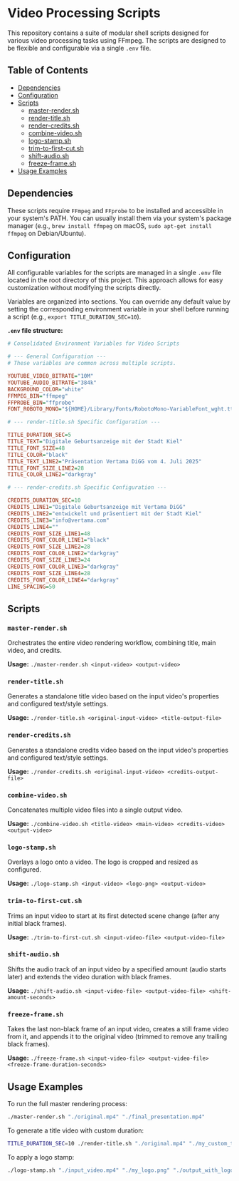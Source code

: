 # Video Processing Scripts

This repository contains a suite of modular shell scripts designed for various video processing tasks using FFmpeg. The scripts are designed to be flexible and configurable via a single `.env` file.

## Table of Contents
- [Dependencies](#dependencies)
- [Configuration](#configuration)
- [Scripts](#scripts)
  - [master-render.sh](#master-render.sh)
  - [render-title.sh](#render-title.sh)
  - [render-credits.sh](#render-credits.sh)
  - [combine-video.sh](#combine-video.sh)
  - [logo-stamp.sh](#logo-stamp.sh)
  - [trim-to-first-cut.sh](#trim-to-first-cut.sh)
  - [shift-audio.sh](#shift-audio.sh)
  - [freeze-frame.sh](#freeze-frame.sh)
- [Usage Examples](#usage-examples)

## Dependencies

These scripts require `FFmpeg` and `FFprobe` to be installed and accessible in your system's PATH. You can usually install them via your system's package manager (e.g., `brew install ffmpeg` on macOS, `sudo apt-get install ffmpeg` on Debian/Ubuntu).

## Configuration

All configurable variables for the scripts are managed in a single `.env` file located in the root directory of this project. This approach allows for easy customization without modifying the scripts directly.

Variables are organized into sections. You can override any default value by setting the corresponding environment variable in your shell before running a script (e.g., `export TITLE_DURATION_SEC=10`).

**`.env` file structure:**

```ini
# Consolidated Environment Variables for Video Scripts

# --- General Configuration ---
# These variables are common across multiple scripts.

YOUTUBE_VIDEO_BITRATE="10M"
YOUTUBE_AUDIO_BITRATE="384k"
BACKGROUND_COLOR="white"
FFMPEG_BIN="ffmpeg"
FFPROBE_BIN="ffprobe"
FONT_ROBOTO_MONO="${HOME}/Library/Fonts/RobotoMono-VariableFont_wght.ttf"

# --- render-title.sh Specific Configuration ---

TITLE_DURATION_SEC=5
TITLE_TEXT="Digitale Geburtsanzeige mit der Stadt Kiel"
TITLE_FONT_SIZE=48
TITLE_COLOR="black"
TITLE_TEXT_LINE2="Präsentation Vertama DiGG vom 4. Juli 2025"
TITLE_FONT_SIZE_LINE2=28
TITLE_COLOR_LINE2="darkgray"

# --- render-credits.sh Specific Configuration ---

CREDITS_DURATION_SEC=10
CREDITS_LINE1="Digitale Geburtsanzeige mit Vertama DiGG"
CREDITS_LINE2="entwickelt und präsentiert mit der Stadt Kiel"
CREDITS_LINE3="info@vertama.com"
CREDITS_LINE4=""
CREDITS_FONT_SIZE_LINE1=48
CREDITS_FONT_COLOR_LINE1="black"
CREDITS_FONT_SIZE_LINE2=28
CREDITS_FONT_COLOR_LINE2="darkgray"
CREDITS_FONT_SIZE_LINE3=24
CREDITS_FONT_COLOR_LINE3="darkgray"
CREDITS_FONT_SIZE_LINE4=28
CREDITS_FONT_COLOR_LINE4="darkgray"
LINE_SPACING=50
```

## Scripts

### `master-render.sh`

Orchestrates the entire video rendering workflow, combining title, main video, and credits.

**Usage:** `./master-render.sh <input-video> <output-video>`

### `render-title.sh`

Generates a standalone title video based on the input video's properties and configured text/style settings.

**Usage:** `./render-title.sh <original-input-video> <title-output-file>`

### `render-credits.sh`

Generates a standalone credits video based on the input video's properties and configured text/style settings.

**Usage:** `./render-credits.sh <original-input-video> <credits-output-file>`

### `combine-video.sh`

Concatenates multiple video files into a single output video.

**Usage:** `./combine-video.sh <title-video> <main-video> <credits-video> <output-video>`

### `logo-stamp.sh`

Overlays a logo onto a video. The logo is cropped and resized as configured.

**Usage:** `./logo-stamp.sh <input-video> <logo-png> <output-video>`

### `trim-to-first-cut.sh`

Trims an input video to start at its first detected scene change (after any initial black frames).

**Usage:** `./trim-to-first-cut.sh <input-video-file> <output-video-file>`

### `shift-audio.sh`

Shifts the audio track of an input video by a specified amount (audio starts later) and extends the video duration with black frames.

**Usage:** `./shift-audio.sh <input-video-file> <output-video-file> <shift-amount-seconds>`

### `freeze-frame.sh`

Takes the last non-black frame of an input video, creates a still frame video from it, and appends it to the original video (trimmed to remove any trailing black frames).

**Usage:** `./freeze-frame.sh <input-video-file> <output-video-file> <freeze-frame-duration-seconds>`

## Usage Examples

To run the full master rendering process:

```bash
./master-render.sh "./original.mp4" "./final_presentation.mp4"
```

To generate a title video with custom duration:

```bash
TITLE_DURATION_SEC=10 ./render-title.sh "./original.mp4" "./my_custom_title.mp4"
```

To apply a logo stamp:

```bash
./logo-stamp.sh "./input_video.mp4" "./my_logo.png" "./output_with_logo.mp4"
```

